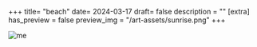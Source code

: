 +++
title= "beach"
date= 2024-03-17
draft= false
description = ""
[extra]
has_preview = false
preview_img = "/art-assets/sunrise.png"
+++

![me](/art-assets/sunrise.png "drawing of me")